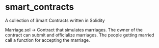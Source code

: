 # smart_contracts
A collection of Smart Contracts written in Solidity

Marriage.sol -> Contract that simulates marriages. The owner of the contract can submit and officialize marriages. The people getting married call a function for accepting the marriage.
